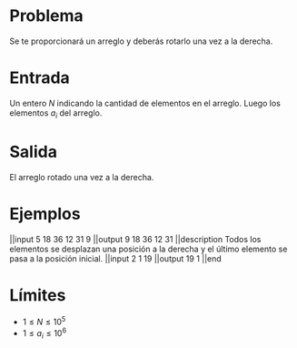 # Problema

Se te proporcionará un arreglo y deberás rotarlo una vez a la derecha.

# Entrada

Un entero $N$ indicando la cantidad de elementos en el arreglo. Luego los elementos $a_i$ del arreglo.

# Salida

El arreglo rotado una vez a la derecha.

# Ejemplos

||input
5
18 36 12 31 9
||output
9 18 36 12 31
||description
Todos los elementos se desplazan una posición a la derecha y el último elemento se pasa a la posición inicial.
||input
2
1 19
||output
19 1
||end

# Límites

- $1 \leq N \leq 10^5$
- $1 \leq a_i \leq 10^6$